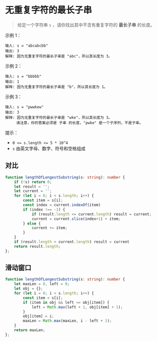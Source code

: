 # 无重复字符的最长子串

> 给定一个字符串 `s` ，请你找出其中不含有重复字符的 **最长子串** 的长度。

示例 1：

```
输入: s = "abcabcbb"
输出: 3
解释: 因为无重复字符的最长子串是 "abc"，所以其长度为 3。
```

示例 2：

```
输入: s = "bbbbb"
输出: 1
解释: 因为无重复字符的最长子串是 "b"，所以其长度为 1。
```

示例 3：

```
输入: s = "pwwkew"
输出: 3
解释: 因为无重复字符的最长子串是 "wke"，所以其长度为 3。
     请注意，你的答案必须是 子串 的长度，"pwke" 是一个子序列，不是子串。
```

提示：

- `0 <= s.length <= 5 * 10^4`
- `s` 由英文字母、数字、符号和空格组成

## 对比

```TypeScript
function lengthOfLongestSubstring(s: string): number {
    if (!s) return 0;
    let result = '';
    let current = '';
    for (let i = 0; i < s.length; i++) {
        const item = s[i];
        const index = current.indexOf(item)
        if (index !== -1) {
            if (result.length <= current.length) result = current;
            current = current.slice(index+1) + item;
        } else {
            current += item;
        }
    }
    if (result.length < current.length) result = current
    return result.length;
};
```

## 滑动窗口

```TypeScript
function lengthOfLongestSubstring(s: string): number {
    let maxLen = 0, left = 0;
    let obj = {};
    for (let i = 0; i < s.length; i++) {
        const item = s[i];
        if (item in obj && left <= obj[item]) {
            left = Math.max(left + 1, obj[item] + 1);
        }
        obj[item] = i;
        maxLen = Math.max(maxLen, i - left + 1);
    }
    return maxLen;
};
```
